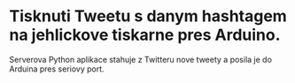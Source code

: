 Tisknuti Tweetu s danym hashtagem na jehlickove tiskarne pres Arduino.
======================================================================




Serverova Python aplikace stahuje z Twitteru nove tweety a posila je do Arduina pres seriovy port.
